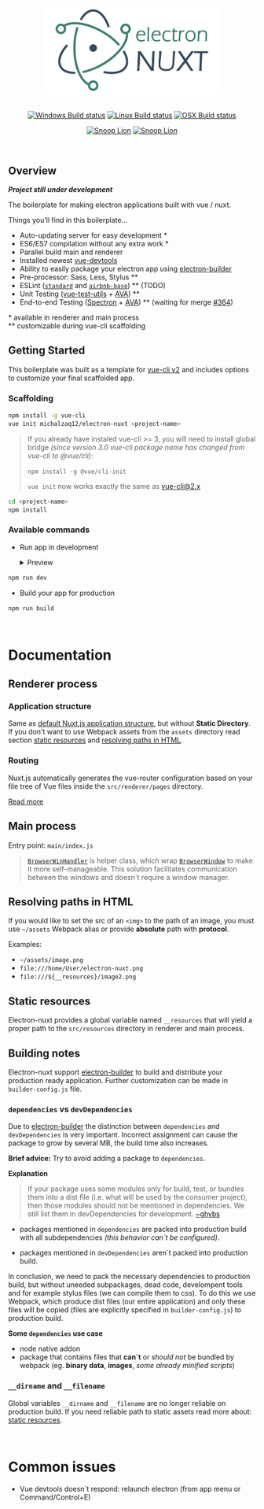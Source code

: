 

<div align="center">
<br>
<img width="350" src="./docs/images/electron-nuxt.png" alt="electron-nuxt">
<br>
<br>
</div>

<div align="center">

[![Windows Build status](http://badges.herokuapp.com/travis/michalzaq12/electron-nuxt?env=BADGE=windows&label=Windows&style=for-the-badge&branch=master)](https://travis-ci.org/michalzaq12/electron-nuxt)
[![Linux Build status](http://badges.herokuapp.com/travis/michalzaq12/electron-nuxt?env=BADGE=linux&label=Linux&style=for-the-badge&branch=master)](https://travis-ci.org/michalzaq12/electron-nuxt)
[![OSX Build status](http://badges.herokuapp.com/travis/michalzaq12/electron-nuxt?env=BADGE=osx&label=Mac&style=for-the-badge&branch=master)](https://travis-ci.org/michalzaq12/electron-nuxt)

</div>

<div align="center">

[![Snoop Lion](https://forthebadge.com/images/badges/made-with-javascript.svg)]()
[![Snoop Lion](https://forthebadge.com/images/badges/for-you.svg)]()

</div>

<br>

## Overview

_**Project still under development**_

The boilerplate for making electron applications built with vue / nuxt.

Things you'll find in this boilerplate...

* Auto-updating server for easy development \*
* ES6/ES7 compilation without any extra work \*
* Parallel build main and renderer
* Installed newest [vue-devtools](https://github.com/vuejs/vue-devtools)
* Ability to easily package your electron app using [electron-builder](https://github.com/electron-userland/electron-builder)
* Pre-processor: Sass, Less, Stylus \**
* ESLint \([`standard`](https://github.com/feross/standard) and [`airbnb-base`](https://github.com/airbnb/javascript)\) \** (TODO)
* Unit Testing \([vue-test-utils](https://vue-test-utils.vuejs.org) + [AVA](https://github.com/avajs/ava)\) \**
* End-to-end Testing \([Spectron](https://github.com/electron/spectron) + [AVA](https://github.com/avajs/ava)\) \** (waiting for merge [#364](https://github.com/electron/spectron/pull/364))

\* available in renderer and main process <br>
\** customizable during vue-cli scaffolding



## Getting Started

This boilerplate was built as a template for [vue-cli v2](https://www.npmjs.com/package/vue-cli) and includes options to customize your final scaffolded app. 

### Scaffolding

```bash
npm install -g vue-cli
vue init michalzaq12/electron-nuxt <project-name>
```

> If you already have instaled vue-cli >= 3, you will need to install global bridge *(since version 3.0 vue-cli package name has changed from vue-cli to @vue/cli)*:
>
> `npm install -g @vue/cli-init`
>
> `vue init` now works exactly the same as vue-cli@2.x

```bash
cd <project-name>
npm install
```




### Available commands

- Run app in development
    <details>
    <summary>Preview</summary>
    
    <img src="./docs/images/electron-dev.gif" alt="electron-nuxt-in-development">
   
    </details>
```bash
npm run dev
```
- Build your app for production 
```bash
npm run build
```

<br>


# Documentation

## Renderer process

### Application structure

Same as [default Nuxt.js application structure](https://nuxtjs.org/guide/directory-structure/), but without **Static Directory**. If you don't want to use Webpack assets from the `assets` directory read section [static resources](#static-resources) and [resolving paths in HTML](#resolving-paths-in-HTML).

### Routing 

Nuxt.js automatically generates the vue-router configuration based on your file tree of Vue files inside the `src/renderer/pages` directory.

[Read more](https://nuxtjs.org/guide/routing/)

### 

## Main process

Entry point: `main/index.js`

> [`BrowserWinHandler`](https://github.com/michalzaq12/electron-nuxt/blob/master/template/src/main/BrowserWinHandler.js) is helper class, which wrap [`BrowserWindow`](https://electronjs.org/docs/api/browser-window) to make it more self-manageable. This solution facilitates communication between the windows and doesn`t require a window manager.

## Resolving paths in HTML

If you would like to set the src of an `<img>` to the path of an image, you must use `~/assets` Webpack alias or provide **absolute** path with **protocol**.

Examples: 
- `~/assets/image.png`
- `file:///home/User/electron-nuxt.png`
- `file:///${__resources}/image2.png`

## Static resources

Electron-nuxt provides a global variable named `__resources` that will yield a proper path to the `src/resources` directory in renderer and main process. 

## Building notes

Electron-nuxt support [electron-builder](https://github.com/electron-userland/electron-builder) to build and distribute your production ready application. Further customization can be made in `builder-config.js` file.

### `dependencies` vs `devDependencies`

Due to [electron-builder](https://github.com/electron-userland/electron-builder) the distinction between `dependencies` and `devDependencies` is very important. Incorrect assignment can cause the package to grow by several MB, the build time also increases.

**Brief advice:** Try to avoid adding a package to `dependencies`.

    
**Explanation**
    
> If your package uses some modules only for build, test, or bundles them into a dist file (i.e. what will be used by the consumer project), then those modules should not be mentioned in dependencies. We still list them in devDependencies for development. [~ghybs](https://stackoverflow.com/a/50803712)

- packages mentioned in `dependencies` are packed into production build with all subdependencies *(this behavior can`t be configured)*.

- packages mentioned in `devDependencies` aren`t packed into production build. 

In conclusion, we need to pack the necessary dependencies to production build, but without uneeded subpackages, dead code, develompent tools and for example stylus files (we can compile them to css). To do this we use Webpack, which produce dist files (our entire application) and only these files will be copied (files are explicitly specified in `builder-config.js`) to production build.

**Some `dependencies` use case**

- node native addon
- package that contains files that **can`t** or *should not* be bundled by webpack (eg. **binary data**, **images**, *some already minified scripts*)

### `__dirname` and `__filename`

Global variables `__dirname` and `__filename` are no longer reliable on production build. If you need reliable path to static assets read more about: [static resources](#static-resources).



<br>

# Common issues

- Vue devtools doesn`t respond: relaunch electron (from app menu or Command/Control+E)